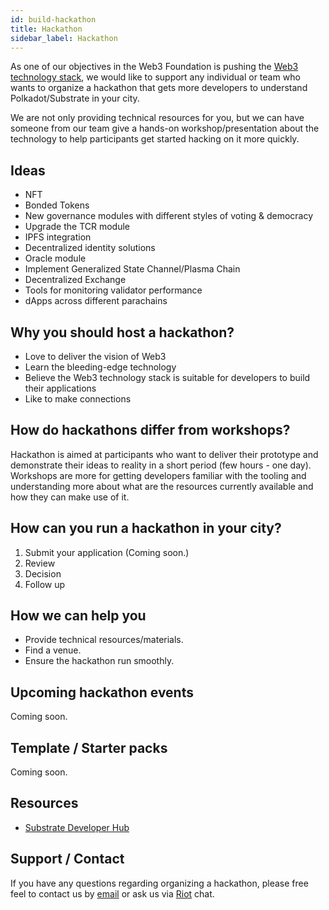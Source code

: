 ```yaml
---
id: build-hackathon
title: Hackathon
sidebar_label: Hackathon
---
```


As one of our objectives in the Web3 Foundation is pushing the [Web3 technology stack](http://wiki.web3.foundation/en/latest/tech_stack/tech_stack_overview/), we would like to support any individual or team who wants to organize a hackathon that gets more developers to understand Polkadot/Substrate in your city.

We are not only providing technical resources for you, but we can have someone from our team give a hands-on workshop/presentation about the technology to help participants get started hacking on it more quickly.

## Ideas

- NFT
- Bonded Tokens
- New governance modules with different styles of voting & democracy
- Upgrade the TCR module
- IPFS integration
- Decentralized identity solutions
- Oracle module
- Implement Generalized State Channel/Plasma Chain
- Decentralized Exchange
- Tools for monitoring validator performance
- dApps across different parachains

## Why you should host a hackathon?

- Love to deliver the vision of Web3
- Learn the bleeding-edge technology
- Believe the Web3 technology stack is suitable for developers to build their applications
- Like to make connections

## How do hackathons differ from workshops?
Hackathon is aimed at participants who want to deliver their prototype and demonstrate their ideas to reality in a short period (few hours - one day). Workshops are more for getting developers familiar with the tooling and understanding more about what are the resources currently available and how they can make use of it.

## How can you run a hackathon in your city?
1. Submit your application (Coming soon.)
2. Review
3. Decision
4. Follow up

## How we can help you

- Provide technical resources/materials.
- Find a venue.
- Ensure the hackathon run smoothly.

## Upcoming hackathon events

Coming soon.

## Template / Starter packs

Coming soon.

## Resources

- [Substrate Developer Hub](https://docs.substrate.dev)

## Support / Contact

If you have any questions regarding organizing a hackathon, please free feel to contact us by [email](mailto:events@web3.foundation) or ask us via [Riot](https://riot.im/app/#/room/#polkadot-watercooler:matrix.org) chat.
